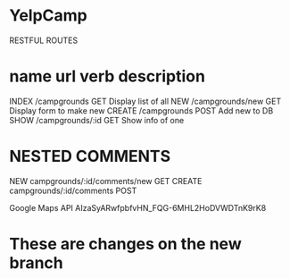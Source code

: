 # YelpCamp
RESTFUL ROUTES

name        url         verb        description
================================================
INDEX       /campgrounds       GET     Display list of all
NEW         /campgrounds/new   GET     Display form to make new
CREATE      /campgrounds       POST    Add new to DB
SHOW        /campgrounds/:id   GET     Show info of one

NESTED COMMENTS
================================================
NEW         campgrounds/:id/comments/new        GET
CREATE      campgrounds/:id/comments            POST

Google Maps API
AIzaSyARwfpbfvHN_FQG-6MHL2HoDVWDTnK9rK8


# These are changes on the new branch
